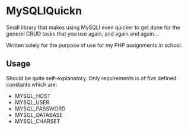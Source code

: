 MySQLIQuickn
===========
Small library that makes using MySQLI even quicker to get done
for the generel CRUD tasks that you use again, and again and again...
 
 Written solely for the purpose of use for my PHP assignments in school.

 Usage
 -----
 Should be quite self-explanatory.
 Only requirements is of five defined constants which are:
  * MYSQL_HOST
  * MYSQL_USER
  * MYSQL_PASSWORD
  * MYSQL_DATABASE
  * MYSQL_CHARSET
